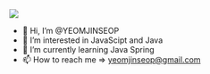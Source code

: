   <img src="https://img.shields.io/badge/Javascript-ffb13b?style=flat-square&logo=javascript&logoColor=white"/>



- 👋 Hi, I’m @YEOMJINSEOP
- 👀 I’m interested in JavaScipt and Java
- 🌱 I’m currently learning Java Spring
- 📫 How to reach me => yeomjinseop@gmail.com



<!---
YEOMJINSEOP/YEOMJINSEOP is a ✨ special ✨ repository because its `README.md` (this file) appears on your GitHub profile.
You can click the Preview link to take a look at your changes.
--->
